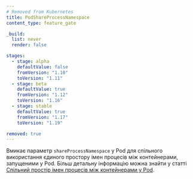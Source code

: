 ```yaml
---
# Removed from Kubernetes
title: PodShareProcessNamespace
content_type: feature_gate

_build:
  list: never
  render: false

stages:
  - stage: alpha 
    defaultValue: false
    fromVersion: "1.10"
    toVersion: "1.11"
  - stage: beta 
    defaultValue: true
    fromVersion: "1.12"
    toVersion: "1.16"
  - stage: stable
    defaultValue: true
    fromVersion: "1.17"
    toVersion: "1.19"

removed: true
---
```

Вмикає параметр `shareProcessNamespace` у Pod для спільного використання єдиного простору імен процесів між контейнерами, запущеними у Pod. Більш детальну інформацію можна знайти у статті [Спільний простір імен процесів між контейнерами у Pod](/docs/tasks/configure-pod-container/share-process-namespace/).
